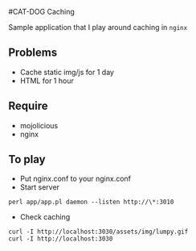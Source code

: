 #CAT-DOG Caching

Sample application that I play around caching in `nginx`


## Problems
- Cache static img/js for 1 day
- HTML for 1 hour

## Require
- mojolicious
- nginx

## To play
- Put nginx.conf to your nginx.conf
- Start server
```
perl app/app.pl daemon --listen http://\*:3010
```

- Check caching
```
curl -I http://localhost:3030/assets/img/lumpy.gif
curl -I http://localhost:3030
```
